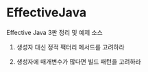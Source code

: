 # EffectiveJava
 Effective Java 3판 정리 및 예제 소스
 
1. 생성자 대신 정적 팩터리 메서드를 고려하라


2. 생성자에 매개변수가 많다면 빌드 패턴을 고려하라

